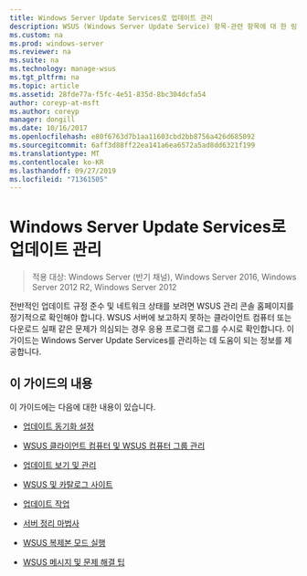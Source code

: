 ```yaml
---
title: Windows Server Update Services로 업데이트 관리
description: WSUS (Windows Server Update Service) 항목-관련 항목에 대 한 링크가 포함 된 업데이트 관리 개요
ms.custom: na
ms.prod: windows-server
ms.reviewer: na
ms.suite: na
ms.technology: manage-wsus
ms.tgt_pltfrm: na
ms.topic: article
ms.assetid: 28fde77a-f5fc-4e51-835d-8bc304dcfa54
author: coreyp-at-msft
ms.author: coreyp
manager: dongill
ms.date: 10/16/2017
ms.openlocfilehash: e80f6763d7b1aa11603cbd2bb8756a426d685092
ms.sourcegitcommit: 6aff3d88ff22ea141a6ea6572a5ad8dd6321f199
ms.translationtype: MT
ms.contentlocale: ko-KR
ms.lasthandoff: 09/27/2019
ms.locfileid: "71361505"
---
```

# <a name="update-management-with-windows-server-update-services"></a>Windows Server Update Services로 업데이트 관리

>적용 대상: Windows Server (반기 채널), Windows Server 2016, Windows Server 2012 R2, Windows Server 2012

전반적인 업데이트 규정 준수 및 네트워크 상태를 보려면 WSUS 관리 콘솔 홈페이지를 정기적으로 확인해야 합니다. WSUS 서버에 보고하지 못하는 클라이언트 컴퓨터 또는 다운로드 실패 같은 문제가 의심되는 경우 응용 프로그램 로그를 수시로 확인합니다. 이 가이드는 Windows Server Update Services를 관리하는 데 도움이 되는 정보를 제공합니다.  
  
## <a name="in-this-guide"></a>이 가이드의 내용  
이 가이드에는 다음에 대한 내용이 있습니다.  
  
-   [업데이트 동기화 설정](setting-up-update-synchronizations.md)  
  
-   [WSUS 클라이언트 컴퓨터 및 WSUS 컴퓨터 그룹 관리](managing-wsus-client-computers-and-wsus-computer-groups.md)  
  
-   [업데이트 보기 및 관리](viewing-and-managing-updates.md)  
  
-   [WSUS 및 카탈로그 사이트](wsus-and-the-catalog-site.md)  
  
-   [업데이트 작업](updates-operations.md)  
  
-   [서버 정리 마법사](the-server-cleanup-wizard.md)  
  
-   [WSUS 복제본 모드 실행](running-wsus-replica-mode.md)  
  
-   [WSUS 메시지 및 문제 해결 팁](wsus-messages-and-troubleshooting-tips.md)  
